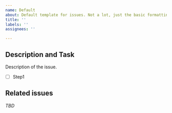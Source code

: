 ```yaml
---
name: Default
about: Default template for issues. Not a lot, just the basic formatting.
title: ''
labels: ''
assignees: ''

---
```


## Description and Task
Description of the issue.

* [ ]  Step1

## Related issues
*TBD*
